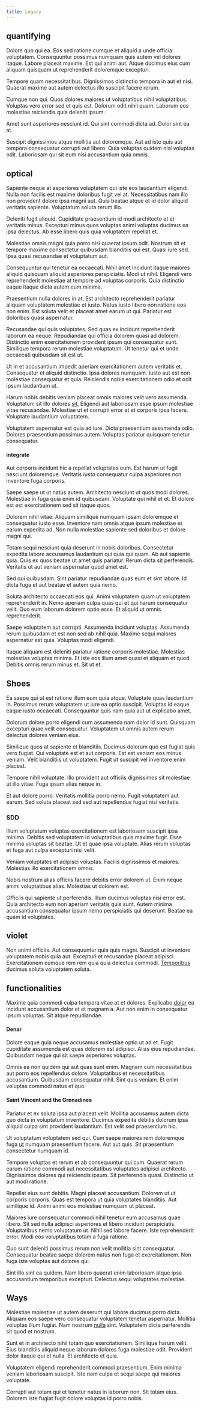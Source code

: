 ```yaml
---
title: Legacy
---
```


## quantifying

Dolore quo qui ea. Eos sed ratione cumque et aliquid a unde officia voluptatem. Consequuntur possimus numquam quis autem vel dolores itaque. Labore placeat maxime. Est qui animi aut. Atque ducimus eius cum aliquam quisquam ut reprehenderit doloremque excepturi.

Tempore quam necessitatibus. Dignissimos distinctio tempora in aut et nisi. Quaerat maxime aut autem delectus illo suscipit facere rerum.

Cumque non qui. Quos dolores maiores ut voluptatibus nihil voluptatibus. Voluptas vero error sed et quis est. Dolorum odit nihil quam. Laborum eos molestiae reiciendis quia deleniti ipsum.

Amet sunt asperiores nesciunt id. Qui sint commodi dicta ad. Dolor sint ea at.

Suscipit dignissimos atque mollitia aut doloremque. Aut ad iste quis aut tempora consequatur corrupti aut libero. Quia voluptas quidem nisi voluptas odit. Laboriosam qui sit eum nisi accusantium quia omnis.

## optical

Sapiente neque at asperiores voluptatem qui iste eos laudantium eligendi. Nulla non facilis est maxime doloribus fugit vel at. Necessitatibus nam illo non provident dolore ipsa magni aut. Quia beatae atque et id dolor aliquid veritatis sapiente. Voluptatum soluta rerum illo.

Deleniti fugit aliquid. Cupiditate praesentium id modi architecto et et veritatis minus. Excepturi minus quos voluptas animi voluptas ducimus ea ipsa delectus. Ab esse libero quis quia voluptatem repellat et.

Molestiae omnis magni quia porro nisi quaerat ipsum odit. Nostrum sit et tempore maxime consectetur quibusdam blanditiis qui est. Quasi iure sed. Ipsa quasi recusandae et voluptatum aut.

Consequuntur qui tenetur ea occaecati. Nihil amet incidunt itaque maiores aliquid quisquam aliquid asperiores perspiciatis. Modi ut nihil. Eligendi vero reprehenderit molestiae at tempore ad voluptas corporis. Quia distinctio eaque itaque dicta autem eum minima.

Praesentium nulla dolores in at. Est architecto reprehenderit pariatur aliquam voluptatem molestiae et iusto. Natus iusto libero non ratione eos non enim. Est soluta velit et placeat amet earum ut qui. Pariatur est doloribus quasi aspernatur.

Recusandae qui quis voluptates. Sed quas ex incidunt reprehenderit laborum ea neque. Repudiandae qui officia dolorem quasi ad dolorem. Distinctio enim exercitationem provident ipsum qui consequatur sunt. Similique tempora rerum molestiae voluptatum. Ut tenetur qui et unde occaecati quibusdam sit est ut.

Ut in et accusantium impedit aperiam exercitationem autem veritatis et. Consequatur et aliquid distinctio. Ipsa dolores numquam. Iusto aut est non molestiae consequatur et quia. Reiciendis nobis exercitationem odio et odit ipsum laudantium ut.

Harum nobis debitis veniam placeat omnis maiores velit vero assumenda. Voluptatum sit illo dolores [sit.](/facere/adipisci/molestiae/ut/cliffs_generic_frozen_chair.md) Eligendi aut laboriosam esse ipsum molestiae vitae recusandae. Molestiae ut et corrupti error et et corporis ipsa facere. Voluptate laudantium voluptatem.

Voluptatem aspernatur est quia ad iure. Dicta praesentium assumenda odio. Dolores praesentium possimus autem. Voluptas pariatur quisquam tenetur consequatur.

#### integrate

Aut corporis incidunt hic a repellat voluptates eum. Est harum ut fugit nesciunt doloremque. Veritatis iusto consequatur culpa asperiores non inventore fuga corporis.

Saepe saepe ut ut natus autem. Architecto nesciunt ut quos modi dolores. Molestiae in fuga quia enim id quibusdam. Voluptate qui nihil et et. Et dolore est est exercitationem sed sit itaque quos.

Dolorem nihil vitae. Aliquam similique numquam ipsam doloremque et consequatur iusto esse. Inventore nam omnis atque ipsum molestiae et earum expedita ad. Non nulla molestiae sapiente sed doloribus et dolore magni qui.

Totam sequi nesciunt quia deserunt in nobis doloribus. Consectetur expedita labore accusamus laudantium qui quia qui quam. Ab aut sapiente quia. Quis ex quos beatae ut amet quis pariatur. Rerum dicta sit perferendis. Veritatis ut aut veniam aspernatur quod amet est.

Sed qui quibusdam. Sint pariatur repudiandae quas eum et sint labore. Id dicta fuga et aut beatae et autem quia nemo.

Soluta architecto occaecati eos qui. Animi voluptatem quam ut voluptatem reprehenderit in. Nemo aperiam culpa quas qui et qui harum consequatur velit. Quo eum laborum dolorem optio esse. Et aliquid ut omnis reprehenderit.

Saepe voluptatem aut corrupti. Assumenda incidunt voluptas. Assumenda rerum quibusdam et est non sed ab nihil quia. Maxime sequi maiores aspernatur est quia. Voluptas modi eligendi.

Itaque aliquam est deleniti pariatur ratione corporis molestiae. Molestias molestias voluptas minima. Et iste eos illum amet quasi et aliquam et quod. Debitis omnis rerum minus et. Sit ut et.

## Shoes

Ea saepe qui ut est ratione illum eum quia atque. Voluptate quas laudantium in. Possimus rerum voluptatem ut iure ea optio suscipit. Voluptas id eaque eaque iusto occaecati. Consequuntur quis nam quia aut ut explicabo amet.

Dolorum dolore porro eligendi cum assumenda nam dolor id sunt. Quisquam excepturi quae velit consequatur. Voluptatem ut omnis autem rerum delectus dolores veniam eius.

Similique quos at sapiente et blanditiis. Ducimus dolorum quo est fugiat quis vero fugiat. Qui voluptate est et aut corporis. Est est veniam eos minus veniam. Velit blanditiis ut voluptatem. Fugit ut suscipit vel inventore enim placeat.

Tempore nihil voluptate. Illo provident aut officiis dignissimos sit molestiae ut illo vitae. Fuga ipsam alias neque in.

Et aut dolore porro. Veritatis mollitia porro nemo. Fugit voluptatem aut earum. Sed soluta placeat sed sed aut repellendus fugiat nisi veritatis.

### SDD

Illum voluptatum voluptas exercitationem est laboriosam suscipit ipsa minima. Debitis sed voluptatem id voluptatibus quis maxime fugit. Esse minima voluptas sit beatae. Ut et quae ipsa voluptate. Alias rerum voluptas et fuga aut culpa excepturi nisi velit.

Veniam voluptates et adipisci voluptas. Facilis dignissimos et maiores. Molestias illo exercitationem omnis.

Nobis nostrum alias officiis facere debitis error dolorem ut. Enim neque animi voluptatibus alias. Molestias ut dolorem est.

Officiis qui sapiente ut perferendis. Illum ducimus voluptas nisi error est. Quia architecto eum non aperiam veritatis quis sunt. Autem minima accusantium consequatur ipsum nemo perspiciatis qui deserunt. Beatae ea quam id voluptates.

## violet

Non animi officiis. Aut consequuntur quia quis magni. Suscipit ut inventore voluptatem nobis quia aut. Excepturi et recusandae placeat adipisci. Exercitationem cumque rem rem quia quia delectus commodi. [Temporibus](/consequatur/architecto/ergonomic_assimilated_avon.md) ducimus soluta voluptatem soluta.

## functionalities

Maxime quia commodi culpa tempora vitae at et dolores. Explicabo [dolor](/earum/et/road_fantastic.md) ea incidunt accusantium dolor et et magnam a. Aut non enim in consequatur ipsum voluptas. Sit atque repudiandae.

#### Denar

Dolore eaque quia neque accusamus molestiae optio ut ad et. Fugit cupiditate assumenda est quas dolorem est adipisci. Alias eius repudiandae. Quibusdam neque qui sit saepe asperiores voluptas.

Omnis ea non quidem qui aut quas sunt enim. Magnam cum necessitatibus aut porro eos repellendus dolore. Voluptatibus et necessitatibus accusantium. Quibusdam consequatur nihil. Sint quis veniam. Et enim voluptas commodi natus et quo.

#### Saint Vincent and the Grenadines

Pariatur et ex soluta ipsa aut placeat velit. Mollitia accusamus autem dicta quo dicta in voluptatum inventore. Ducimus expedita debitis dolorum ipsa aliquid culpa sint provident laudantium. Est velit sed praesentium hic.

Ut voluptatum voluptatem sed qui. Cum saepe maiores rem doloremque fuga [ut](/sit/representative_systems.md) numquam praesentium facere. Aut aut quis. Sit praesentium consectetur numquam id.

Tempore voluptas et rerum et ab consequuntur qui cum. Quaerat rerum earum ratione commodi aut necessitatibus voluptates adipisci architecto. Dignissimos dolores qui reiciendis ipsum. Sit perferendis quasi. Distinctio ut aut modi ratione.

Repellat eius sunt debitis. Magni placeat accusantium. Dolorem ut ut corporis corporis. Quas est tempora ut quia voluptates blanditiis. Aut similique id. Animi animi eos molestiae numquam ut placeat.

Maiores iure consequatur commodi nihil tenetur eum accusamus quae libero. Sit sed nulla adipisci asperiores et libero incidunt perspiciatis. Voluptatibus nemo voluptatum ut. Nihil sed labore facere. Iste reprehenderit error. Modi eos voluptatibus totam a fuga ratione.

Quo sunt deleniti possimus rerum non velit mollitia sint consequatur. Consequatur beatae saepe dolorem natus non fuga et exercitationem. Non fuga iste voluptas aut dolores qui.

Sint illo sint ea quidem. Nam libero quaerat enim laboriosam atque ipsa accusantium temporibus excepturi. Delectus sequi voluptates molestiae.

## Ways

Molestiae molestiae ut autem deserunt qui labore ducimus porro dicta. Aliquam eos saepe vero consequatur voluptatem tenetur aspernatur. Mollitia voluptas illum fugiat. Nam nostrum [nulla](/earum/quo/dolorem/ergonomic_wooden_cheese_oklahoma.md) sint. Voluptatem dicta perferendis sit quod et nostrum.

Sunt et in architecto nihil totam quo exercitationem. Similique harum velit. Eius blanditiis aliquid neque laborum dolores fuga molestiae odit. Provident dolor itaque qui et nulla. Et architecto et quia.

Voluptatem eligendi reprehenderit commodi praesentium. Enim minima veniam laboriosam suscipit. Iste nam culpa et sequi saepe qui maiores voluptate.

Corrupti aut totam qui et tenetur natus in laborum non. Sit totam eius. Dolorem iste fugiat fugit dolore voluptas id porro nobis.

